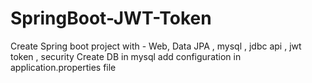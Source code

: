 # SpringBoot-JWT-Token

Create Spring boot project with - Web, Data JPA , mysql , jdbc api , jwt token , security
Create DB in mysql
add configuration in application.properties file
